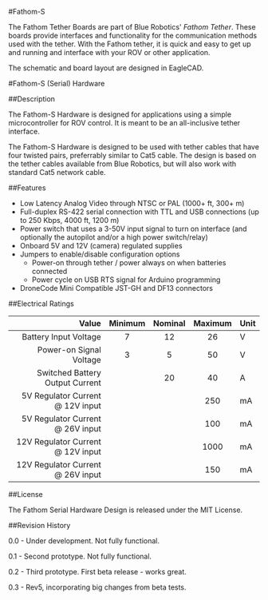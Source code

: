 #Fathom-S

The Fathom Tether Boards are part of Blue Robotics' *Fathom Tether*. These boards provide interfaces and functionality for the communication methods used with the tether. With the Fathom tether, it is quick and easy to get up and running and interface with your ROV or other application.

The schematic and board layout are designed in EagleCAD.

#Fathom-S (Serial) Hardware

##Description

The Fathom-S Hardware is designed for applications using a simple microcontroller for ROV control. It is meant to be an all-inclusive tether interface. 

The Fathom-S Hardware is designed to be used with tether cables that have four twisted pairs, preferrably similar to Cat5 cable. The design is based on the tether cables available from Blue Robotics, but will also work with standard Cat5 network cable.

##Features 

* Low Latency Analog Video through NTSC or PAL (1000+ ft, 300+ m)
* Full-duplex RS-422 serial connection with TTL and USB connections (up to 250 Kbps, 4000 ft, 1200 m)
* Power switch that uses a 3-50V input signal to turn on interface (and optionally the autopilot and/or a high power switch/relay)
* Onboard 5V and 12V (camera) regulated supplies
* Jumpers to enable/disable configuration options
	* Power-on through tether / power always on when batteries connected
	* Power cycle on USB RTS signal for Arduino programming
* DroneCode Mini Compatible JST-GH and DF13 connectors

##Electrical Ratings

| Value                              | Minimum | Nominal | Maximum | Unit    |
|-----------------------------------:|:-------:|:-------:|:-------:|:--------|
| Battery Input Voltage              | 7       | 12      | 26      | V       |
| Power-on Signal Voltage            | 3       | 5       | 50      | V       |
| Switched Battery Output Current    |         | 20      | 40      | A       |
| 5V Regulator Current @ 12V input   |         |         | 250     | mA      |
| 5V Regulator Current @ 26V input   |         |         | 100     | mA      |
| 12V Regulator Current @ 12V input  |         |         | 1000    | mA      |
| 12V Regulator Current @ 26V input  |         |         | 150     | mA      |

##License

The Fathom Serial Hardware Design is released under the MIT License.

##Revision History

0.0 - Under development. Not fully functional.

0.1 - Second prototype. Not fully functional.

0.2 - Third prototype. First beta release - works great.

0.3 - Rev5, incorporating big changes from beta tests.